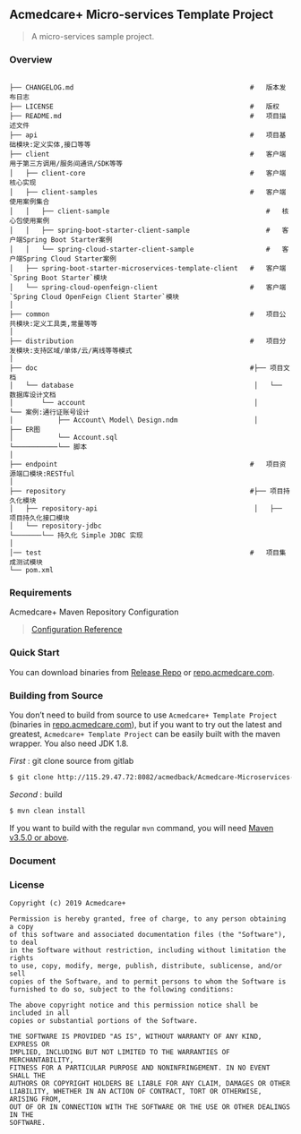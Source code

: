 ## Acmedcare+ Micro-services Template Project

> A micro-services sample project.

### Overview

```

├── CHANGELOG.md                                            #   版本发布日志
├── LICENSE                                                 #   版权
├── README.md                                               #   项目描述文件
├── api                                                     #   项目基础模块:定义实体,接口等等
├── client                                                  #   客户端用于第三方调用/服务间通讯/SDK等等
│   ├── client-core                                         #   客户端核心实现
│   ├── client-samples                                      #   客户端使用案例集合
│   │   ├── client-sample                                       #   核心包使用案例
│   │   ├── spring-boot-starter-client-sample                   #   客户端Spring Boot Starter案例
│   │   └── spring-cloud-starter-client-sample                  #   客户端Spring Cloud Starter案例
│   ├── spring-boot-starter-microservices-template-client   #   客户端`Spring Boot Starter`模块
│   └── spring-cloud-openfeign-client                       #   客户端`Spring Cloud OpenFeign Client Starter`模块
│       
├── common                                                  #   项目公共模块:定义工具类,常量等等
│   
├── distribution                                            #   项目分发模块:支持区域/单体/云/离线等等模式
│   
├── doc                                                     #├── 项目文档
│   └── database                                             │   └── 数据库设计文档
│       └── account                                          │       └── 案例:通行证账号设计
│           ├── Account\ Model\ Design.ndm                   │           ├── ER图         
│           └── Account.sql                                  └───────────└── 脚本
│
├── endpoint                                                #   项目资源端口模块:RESTful
│   
├── repository                                              #├── 项目持久化模块
│   ├── repository-api                                       │   ├── 项目持久化接口模块
│   └── repository-jdbc                                      └───────└── 持久化 Simple JDBC 实现
│
│── test                                                    #   项目集成测试模块
└── pom.xml

```

### Requirements

Acmedcare+ Maven Repository Configuration

> [Configuration Reference](http://115.29.47.72:8082/acmedback/Acmedcare-Maven-Nexus/blob/master/README.md)

### Quick Start

You can download binaries from [Release Repo](http://115.29.47.72:8082/acmedback/Acmedcare-Microservices-Project-Template/tree/master/release) or [repo.acmedcare.com](http://47.97.26.165:8081/repository/maven-public/).



### Building from Source

You don’t need to build from source to use `Acmedcare+ Template Project` (binaries in [repo.acmedcare.com](http://47.97.26.165:8081/repository/maven-public/)), 
but if you want to try out the latest and greatest, 
`Acmedcare+ Template Project` can be easily built with the maven wrapper. You also need JDK 1.8.

*First* : git clone source from gitlab
 
```bash
$ git clone http://115.29.47.72:8082/acmedback/Acmedcare-Microservices-Project-Template.git
```

*Second* : build

```bash
$ mvn clean install
```

If you want to build with the regular `mvn` command, you will need [Maven v3.5.0 or above](https://maven.apache.org/run-maven/index.html).


### Document



### License
 
```
Copyright (c) 2019 Acmedcare+

Permission is hereby granted, free of charge, to any person obtaining a copy
of this software and associated documentation files (the "Software"), to deal
in the Software without restriction, including without limitation the rights
to use, copy, modify, merge, publish, distribute, sublicense, and/or sell
copies of the Software, and to permit persons to whom the Software is
furnished to do so, subject to the following conditions:

The above copyright notice and this permission notice shall be included in all
copies or substantial portions of the Software.

THE SOFTWARE IS PROVIDED "AS IS", WITHOUT WARRANTY OF ANY KIND, EXPRESS OR
IMPLIED, INCLUDING BUT NOT LIMITED TO THE WARRANTIES OF MERCHANTABILITY,
FITNESS FOR A PARTICULAR PURPOSE AND NONINFRINGEMENT. IN NO EVENT SHALL THE
AUTHORS OR COPYRIGHT HOLDERS BE LIABLE FOR ANY CLAIM, DAMAGES OR OTHER
LIABILITY, WHETHER IN AN ACTION OF CONTRACT, TORT OR OTHERWISE, ARISING FROM,
OUT OF OR IN CONNECTION WITH THE SOFTWARE OR THE USE OR OTHER DEALINGS IN THE
SOFTWARE.

```
